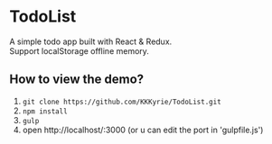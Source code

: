 # TodoList
A simple todo app built with React &amp; Redux.  
Support localStorage offline memory.

## How to view the demo?
1. ```git clone https://github.com/KKKyrie/TodoList.git```
2. ```npm install```  
3. ```gulp```  
4. open http://localhost/:3000 (or u can edit the port in 'gulpfile.js')
